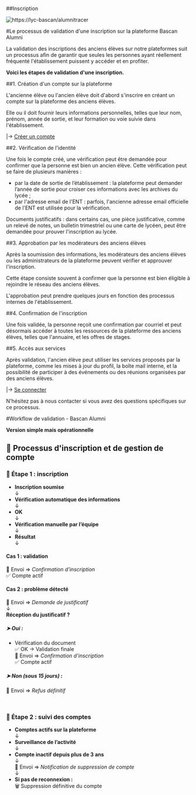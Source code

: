 ##Inscription

![https://lyc-bascan/alumnitracer](https://notretribunet.fr/alumnitracer/images/bandeau_BascanAlumni.png "Logo Bascan alumni")

#Le processus de validation d'une inscription sur la plateforme Bascan Alumni

La validation des inscriptions des anciens élèves sur notre plateformes suit un processus afin de garantir que seules les personnes ayant réellement fréquenté l'établissement puissent y accéder et en profiter.

**Voici les étapes de validation d'une inscription.**

##1. Création d'un compte sur la plateforme

L'ancienne élève ou l'ancien élève doit d'abord s'inscrire en créant un compte sur la plateforme des anciens élèves.

Elle ou il doit fournir leurs informations personnelles, telles que leur nom, prénom, année de sortie, et leur formation ou voie suivie dans l'établissement.

|→ [Créer un compte](https://lyc-bascan.fr/alumnitracer/index.php?q=registersecure)

##2. Vérification de l'identité

Une fois le compte créé, une vérification peut être demandée pour confirmer que la personne est bien un ancien élève. Cette vérification peut se faire de plusieurs manières :
- par la date de sortie de l’établissement : la plateforme peut demander l’année de sortie pour croiser ces informations avec les archives du lycée ;
- par l'adresse email de l'ENT : parfois, l'ancienne adresse email officielle de l'ENT est utilisée pour la vérification.

Documents justificatifs : dans certains cas, une pièce justificative, comme un relevé de notes, un bulletin trimestriel ou une carte de lycéen, peut être demandée pour prouver l'inscription au lycée.

##3. Approbation par les modérateurs des anciens élèves

Après la soumission des informations, les modérateurs des anciens élèves ou les administrateurs de la plateforme peuvent vérifier et approuver l'inscription.

Cette étape consiste souvent à confirmer que la personne est bien éligible à rejoindre le réseau des anciens élèves.

L'approbation peut prendre quelques jours en fonction des processus internes de l'établissement.

##4. Confirmation de l'inscription

Une fois validée, la personne reçoit une confirmation par courriel et peut désormais accéder à toutes les ressources de la plateforme des anciens élèves, telles que l'annuaire, et les offres de stages.

##5. Accès aux services

Après validation, l'ancien élève peut utiliser les services proposés par la plateforme, comme les mises à jour du profil, la boîte mail interne, et la possibilité de participer à des événements ou des réunions organisées par des anciens élèves.

|→ [Se connecter](https://lyc-bascan.fr/alumnitracer/index.php?q=login)

N'hésitez pas à nous contacter si vous avez des questions spécifiques sur ce processus.

#Workflow de validation - Bascan Alumni

**Version simple mais opérationnelle**


## 📄 Processus d'inscription et de gestion de compte

### 🔹 Étape 1 : inscription

- **Inscription soumise**  
  ↓  
- **Vérification automatique des informations**  
  ↓  
- **OK**  
  ↓  
- **Vérification manuelle par l’équipe**  
  ↓  
- **Résultat**  
  ↓  

#### Cas 1 : validation

  📩 Envoi ⇒ *Confirmation d'inscription*  
  ✅ Compte actif

#### Cas 2 : problème détecté

  📩 Envoi ⇒ *Demande de justificatif*  
  ↓  
  **Réception du justificatif ?**

##### ➤ Oui :
- Vérification du document  
  ✅ OK → Validation finale  
  📩 Envoi ⇒ *Confirmation d'inscription*  
  ✅ Compte actif

##### ➤ Non (sous 15 jours) :
  📩 Envoi ⇒ *Refus définitif*

<br>

### 🔹 Étape 2 : suivi des comptes

- **Comptes actifs sur la plateforme**  
  ↓  
- **Surveillance de l’activité**  
  ↓  
- **Compte inactif depuis plus de 3 ans**  
  ↓  
  📩 Envoi ⇒ *Notification de suppression de compte*  
  ↓  
- **Si pas de reconnexion :**  
    🗑️ Suppression définitive du compte